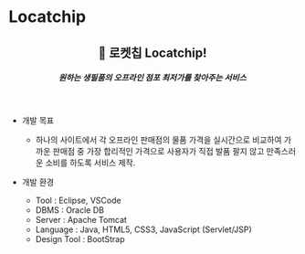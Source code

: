 # Locatchip

<div align="center">
  
##  🚀 로켓칩 Locatchip!
#####  원하는 생필품의 오프라인 점포 최저가를 찾아주는 서비스
</div>
<br>

+ 개발 목표
  + 하나의 사이트에서 각 오프라인 판매점의 물품 가격을 실시간으로 비교하여 가까운 판매점 중 가장 합리적인 가격으로 사용자가 직접 발품 팔지 않고 만족스러운 소비를 하도록 서비스 제작.

+ 개발 환경
  + Tool : Eclipse, VSCode
  + DBMS : Oracle DB
  + Server : Apache Tomcat
  + Language : Java, HTML5, CSS3, JavaScript (Servlet/JSP)
  + Design Tool : BootStrap
